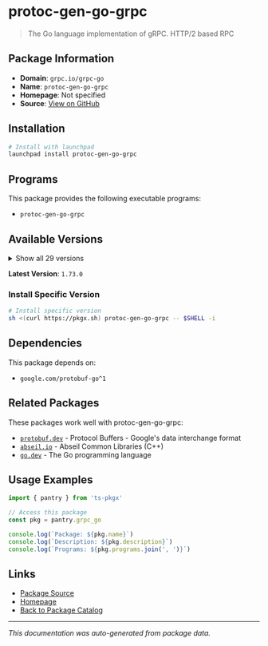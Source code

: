 # protoc-gen-go-grpc

> The Go language implementation of gRPC. HTTP/2 based RPC

## Package Information

- **Domain**: `grpc.io/grpc-go`
- **Name**: `protoc-gen-go-grpc`
- **Homepage**: Not specified
- **Source**: [View on GitHub](https://github.com/pkgxdev/pantry/tree/main/projects/grpc.io/grpc-go/package.yml)

## Installation

```bash
# Install with launchpad
launchpad install protoc-gen-go-grpc
```

## Programs

This package provides the following executable programs:

- `protoc-gen-go-grpc`

## Available Versions

<details>
<summary>Show all 29 versions</summary>

- `1.73.0`, `1.72.2`, `1.72.1`, `1.72.0`, `1.71.3`
- `1.71.2`, `1.71.1`, `1.71.0`, `1.70.0`, `1.69.4`
- `1.69.3`, `1.69.2`, `1.69.0`, `1.68.2`, `1.68.1`
- `1.68.0`, `1.67.3`, `1.67.2`, `1.67.1`, `1.67.0`
- `1.66.3`, `1.66.2`, `1.66.0`, `1.65.1`, `1.65.0`
- `1.64.1`, `1.64.0`, `1.63.3`, `1.63.2`

</details>

**Latest Version**: `1.73.0`

### Install Specific Version

```bash
# Install specific version
sh <(curl https://pkgx.sh) protoc-gen-go-grpc -- $SHELL -i
```

## Dependencies

This package depends on:

- `google.com/protobuf-go^1`

## Related Packages

These packages work well with protoc-gen-go-grpc:

- [`protobuf.dev`](./protobufdev.md) - Protocol Buffers - Google's data interchange format
- [`abseil.io`](./abseilio.md) - Abseil Common Libraries (C++)
- [`go.dev`](./godev.md) - The Go programming language

## Usage Examples

```typescript
import { pantry } from 'ts-pkgx'

// Access this package
const pkg = pantry.grpc_go

console.log(`Package: ${pkg.name}`)
console.log(`Description: ${pkg.description}`)
console.log(`Programs: ${pkg.programs.join(', ')}`)
```

## Links

- [Package Source](https://github.com/pkgxdev/pantry/tree/main/projects/grpc.io/grpc-go/package.yml)
- [Homepage](#)
- [Back to Package Catalog](../package-catalog.md)

---

*This documentation was auto-generated from package data.*
